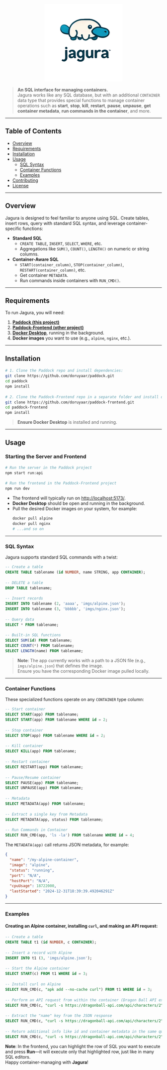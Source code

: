 <p align="center">
  <img src="logo.png" alt="Alt Text" width="250">
</p>


> **An SQL interface for managing containers.**  
> Jagura works like any SQL database, but with an additional `CONTAINER` data type that provides special functions to manage container operations such as **start**, **stop**, **kill**, **restart**, **pause**, **unpause**, **get container metadata**, **run commands in the container**, and more.

---

## Table of Contents

- [Overview](#overview)  
- [Requirements](#requirements)  
- [Installation](#installation)  
- [Usage](#usage)  
  - [SQL Syntax](#sql-syntax)  
  - [Container Functions](#container-functions)  
  - [Examples](#examples)  
- [Contributing](#contributing)  
- [License](#license)

---

## Overview

Jagura is designed to feel familiar to anyone using SQL. Create tables, insert rows, query with standard SQL syntax, and leverage container-specific functions:

- **Standard SQL**  
  - `CREATE TABLE`, `INSERT`, `SELECT`, `WHERE`, etc.
  - Aggregations like `SUM()`, `COUNT()`, `LENGTH()` on numeric or string columns.
- **Container-Aware SQL**  
  - `START(container_column)`, `STOP(container_column)`, `RESTART(container_column)`, etc.
  - Get container `METADATA`.
  - Run commands inside containers with `RUN_CMD()`.

---

## Requirements

To run Jagura, you will need:

1. **[Paddock (this project)](https://github.com/doruyaar/paddock)**
2. **[Paddock-Frontend (other project)](https://github.com/doruyaar/paddock-frontend)**
3. **[Docker Desktop](https://www.docker.com/products/docker-desktop)**, running in the background.
4. **Docker images** you want to use (e.g., `alpine`, `nginx`, etc.).

---

## Installation

```bash
# 1. Clone the Paddock repo and install dependencies:
git clone https://github.com/doruyaar/paddock.git
cd paddock
npm install

# 2. Clone the Paddock-Frontend repo in a separate folder and install dependencies:
git clone https://github.com/doruyaar/paddock-frontend.git
cd paddock-frontend
npm install
```

> **Ensure Docker Desktop** is installed and running.

---

## Usage

### Starting the Server and Frontend

```bash
# Run the server in the Paddock project
npm start run:api

# Run the frontend in the Paddock-Frontend project
npm run dev
```

- The frontend will typically run on [http://localhost:5173/](http://localhost:5173/).  
- **Docker Desktop** should be open and running in the background.
- Pull the desired Docker images on your system, for example:
  ```bash
  docker pull alpine
  docker pull nginx
  # ...and so on
  ```

---

### SQL Syntax

Jagura supports standard SQL commands with a twist:

```sql
-- Create a table
CREATE TABLE tablename (id NUMBER, name STRING, app CONTAINER);

-- DELETE a table
DROP TABLE tablename;

-- Insert records
INSERT INTO tablename (2, 'aaaa', 'imgs/alpine.json');
INSERT INTO tablename (3, 'bbbbb', 'imgs/nginx.json');

-- Query data
SELECT * FROM tablename;

-- Built-in SQL functions
SELECT SUM(id) FROM tablename;
SELECT COUNT(*) FROM tablename;
SELECT LENGTH(name) FROM tablename;
```

> **Note**: The app currently works with a path to a JSON file (e.g., `imgs/alpine.json`) that defines the image.  
> Ensure you have the corresponding Docker image pulled locally.

---

### Container Functions

These specialized functions operate on any `CONTAINER` type column:

```sql
-- Start container
SELECT START(app) FROM tablename;
SELECT START(app) FROM tablename WHERE id = 2;

-- Stop container
SELECT STOP(app) FROM tablename WHERE id = 2;

-- Kill container
SELECT KILL(app) FROM tablename;

-- Restart container
SELECT RESTART(app) FROM tablename;

-- Pause/Resume container
SELECT PAUSE(app) FROM tablename;
SELECT UNPAUSE(app) FROM tablename;

-- Metadata
SELECT METADATA(app) FROM tablename;

-- Extract a single key from Metadata
SELECT METADATA(app, status) FROM tablename;

-- Run Commands in Container
SELECT RUN_CMD(app, 'ls -la') FROM tablename WHERE id = 4;
```

The `METADATA(app)` call returns JSON metadata, for example:

```json
{
  "name": "/my-alpine-container",
  "image": "alpine",
  "status": "running",
  "port": "N/A",
  "hostPort": "N/A",
  "cpuUsage": 18722000,
  "lastStarted": "2024-12-31T18:39:39.492046291Z"
}
```

---

### Examples

#### Creating an Alpine container, installing `curl`, and making an API request:

```sql
-- Create a table
CREATE TABLE t1 (id NUMBER, c CONTAINER);

-- Insert a record with Alpine
INSERT INTO t1 (3, 'imgs/alpine.json');

-- Start the Alpine container
SELECT START(c) FROM t1 WHERE id = 3;

-- Install curl on Alpine
SELECT RUN_CMD(c, "apk add --no-cache curl") FROM t1 WHERE id = 3;

-- Perform an API request from within the container (Dragon Ball API example)
SELECT RUN_CMD(c, "curl -s https://dragonball-api.com/api/characters/2") FROM t1 WHERE id = 3;

-- Extract the "name" key from the JSON response
SELECT RUN_CMD(c, "curl -s https://dragonball-api.com/api/characters/2", name) FROM t1 WHERE id = 3;

-- Return additional info like id and container metadata in the same query
SELECT RUN_CMD(c, "curl -s https://dragonball-api.com/api/characters/2", name), id, METADATA(c) AS containerMetadata FROM t1 WHERE id = 3;
```

**Note**: In the frontend, you can highlight the row of SQL you want to execute and press **Run**—it will execute only that highlighted row, just like in many SQL editors.  
Happy container-managing with **Jagura**!
